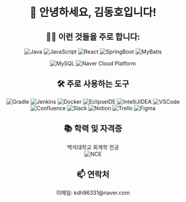 <h1 align="center">👋 안녕하세요, 김동호입니다!</h1>

<h2 align="center">👨‍💻 이런 것들을 주로 합니다:</h2>

<p align="center">
  <img src="https://img.shields.io/badge/Java-007396?style=for-the-badge&logo=java&logoColor=white" alt="Java" />
  <img src="https://img.shields.io/badge/JavaScript-F7DF1E?style=for-the-badge&logo=javascript&logoColor=black" alt="JavaScript" />
  <img src="https://img.shields.io/badge/React-20232A?style=for-the-badge&logo=react&logoColor=61DAFB" alt="React" />
  <img src="https://img.shields.io/badge/Spring_Boot-F2F4F9?style=for-the-badge&logo=spring-boot" alt="SpringBoot" />
  <img src="https://img.shields.io/badge/MyBatis-%231572B6.svg?style=for-the-badge&logo=mybatis&logoColor=white" alt="MyBatis" />
</p>

<p align="center">
  <img src="https://img.shields.io/badge/MySQL-00000F?style=for-the-badge&logo=mysql&logoColor=white" alt="MySQL" />
  <img src="https://img.shields.io/badge/Naver%20Cloud%20Platform-%2300C63E.svg?style=for-the-badge&logo=naver&logoColor=white" alt="Naver Cloud Platform" />
</p>

<h2 align="center">🛠️ 주로 사용하는 도구</h2>

<p align="center">
  <img src="https://img.shields.io/badge/Gradle-02303A?style=for-the-badge&logo=gradle&logoColor=white" alt="Gradle" />
  <img src="https://img.shields.io/badge/Jenkins-D24939?style=for-the-badge&logo=jenkins&logoColor=white" alt="Jenkins" />
  <img src="https://img.shields.io/badge/Docker-2496ED?style=for-the-badge&logo=docker&logoColor=white" alt="Docker" />
  <img src="https://img.shields.io/badge/Eclipse_IDE-2C2255?style=for-the-badge&logo=eclipse-ide&logoColor=white" alt="EclipseIDE" />
  <img src="https://img.shields.io/badge/IntelliJ_IDEA-000000.svg?style=for-the-badge&logo=intellij-idea&logoColor=white" alt="IntelliJIDEA" />
  <img src="https://img.shields.io/badge/Visual_Studio_Code-0078D4.svg?style=for-the-badge&logo=visual-studio-code&logoColor=white" alt="VSCode" />
  <img src="https://img.shields.io/badge/Confluence-0052CC?style=for-the-badge&logo=confluence&logoColor=white" alt="Confluence" />
  <img src="https://img.shields.io/badge/Slack-4A154B?style=for-the-badge&logo=slack&logoColor=white" alt="Slack" />
  <img src="https://img.shields.io/badge/Notion-000000?style=for-the-badge&logo=notion&logoColor=white" alt="Notion" />
  <img src="https://img.shields.io/badge/Trello-0079BF?style=for-the-badge&logo=trello&logoColor=white" alt="Trello" />
  <img src="https://img.shields.io/badge/Figma-F24E1E?style=for-the-badge&logo=figma&logoColor=white" alt="Figma" />
</p>

<h2 align="center">📚 학력 및 자격증</h2>

<p align="center">
  백석대학교 회계학 전공 <br/>
  <img src="https://img.shields.io/badge/Naver_Cloud_Expert-03C75A?style=for-the-badge&logo=naver&logoColor=white" alt="NCE" />
</p>

<h2 align="center">📫 연락처</h2>

<p align="center">
  이메일: kdh96331@naver.com
</p>
